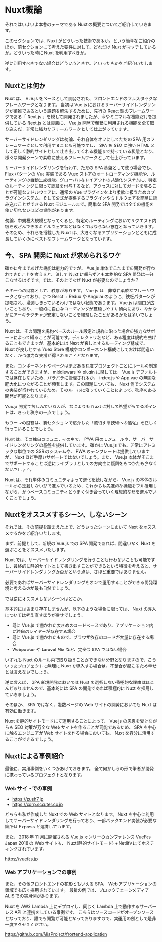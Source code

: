 # Nuxt概論

それではいよいよ本書のテーマである Nuxt の概要についてご紹介していきます。

このセクションでは、Nuxt がどういった技術であるか。という簡単なご紹介のほか、前セクションにて考えた要件に対して、どれだけ Nuxt がマッチしているか。どういった時に Nuxt を利用すべきか。

逆に利用すべきでない場合はどういうときか。といったものをご紹介いたします。

## Nuxtとは何か

Nuxt は、 Vue.js をベースとして開発された、フロントエンドのフルスタックなフレームワークとなります。
当初は Vue.js におけるサーバーサイドレンダリングが煩雑であるという課題を解決するために、先行の React 製のフレームワークである「 Next.js 」を模して開発されましたが、今やミニマルな機能だけを提供している Next.js とは裏腹に、 Vue.js 開発で頻繁に利用される機能を全て取り込んだ、非常に強力なフレームワークとして仕上がっています。

サーバーサイドレンダリングは勿論、それ自体をオフにしてただの SPA 用のフレームワークとして利用することも可能ですし、 SPA を SEO に強い HTML として正しく静的サイトとして吐き出してくれる機能まで持っている状態となり、様々な開発シーンで柔軟に使えるフレームワークとして仕上がっています。

サーバーサイドレンダリングを行わず、ただの SPA 基盤として使う場合でも、 Flux パターンの Vue 実装である Vuex ストアのオートローディング機能や、ルーティングの自動生成機能、グローバルなレイアウトの共通化システムに、特定のルーティングに限って認証を付与するなど、アクセスに対してガードを張ることが可能なミドルウェアに、通常の Vue プラグインをより柔軟に扱うためのプラグインシステム、そして公式が提供するプラグインやミドルウェアを簡単に読み込むことができる Nuxt モジュールまで。簡単な SPA 開発では全ての機能を使い切れないほどの機能があります。

勿論、中規模大規模となってくると、特定のルーティングにおいてリクエスト内容を改ざんできるミドルウェアなどはなくてはならない存在となっていきます。そのため、それらを搭載した Nuxt は、大きくなるアプリケーションとともに成長していくのにベストなフレームワークとなっています。

## 今、 SPA 開発に Nuxt が求められるワケ

確かに今まであげた機能は魅力的ですが、 Vue.js 単体でこれまでの開発が行われてきたことを考えると、決して Nuxt に頼らずとも本格的な SPA 開発は十分こなせるはずです。では、その上でなぜ Nuxt が必要なのでしょうか？

その一つの回答として、秩序があります。 Vue.js は、非常に柔軟なフレームワークとなっており、かつ React + Redux や Angular のように、鉄板パターンが提唱され、浸透しきっているわけではない状態であります。 Vue.js は間口が広いこともあり、一般的に自由なコーディングが蔓延しやすい傾向にあり、なかなかにアーキテクチャが安定しないことを経験したことがあるかたは多いでしょう。

Nuxt は、その問題を規約ベースのルール設定と規約に沿った場合の強力なサポートによって縛ることが可能です。ディレクトリ名など、ある程度は規約を曲げることもできますが、基本的には Nuxt が良しとするルーティング構成で、 Nuxt が良しとする Vuex Store 構成やコンポーネント構成にしておけば間違いなく、かつ強力な支援が得られることとなります。

また、コンポーネントやページはまだある程度プロジェクトごとにルールの制定することができますが、 middleware や plugin に関しては、 Vue.js デフォルトでは存在しないため、バラバラに管理されるか、 index.js や App.vue の無闇な肥大化につながることが頻発します。この問題についても、 Nuxt 側でシステムの実装が行われているため、そのルールに沿っていくことによって、秩序のある開発が可能となります。

Vue.js 開発で苦しんでいる人が、なによりも Nuxt に対して希望がもてるポイントは、きっと秩序の一点でしょう。

もう一つの回答は、前セクションで紹介した「流行する技術への追従」を正しく行っていることでしょう。

Nuxt は、その独自コミュニティの中で、 PWA 用のモジュールや、サーバーサイドレンダリングの基盤を提供しています。
確かに Vue.js でも、非常にアトミックな単位での SSR のシステムや、 PWA のテンプレートは提供していますが、 Nuxt ほど手厚いサポートではないでしょう。また、 Vue.js 本体がそこまでサポートすることは逆にライブラリとしての方向性に疑問をもつかたも少なくないでしょう。

Nuxt は、それ単体のコミュニティよって進化を続けながら、 Vue.js の本体のルールから逸脱しない形で進んでいるため、これからも先進的な機能をフル活用しながら、かつベースコミュニティとうまく付き合っていく理想的な形を進んでいくことでしょう。

## Nuxtをオススメするシーン、しないシーン

それでは、その前提を踏まえた上で、どういったシーンにおいて Nuxt をオススメするかをご紹介いたします。

まず、前提として、新規の Vue.js での SPA 開発であれば、間違いなく Nuxt を選ぶことをオススメいたします。

Nuxt では、サーバーサイドレンダリングを行うことも行わないことも可能ですし、最終的に静的サイトとして書き出すことができるという特徴を考えると、サーバーサイドレンダリングか否かという点は、さほど重要ではありません。

必要であればサーバーサイドレンダリングをオンで運用することができる開発環境と考えるのが最も自然でしょう。

では逆にオススメしないシーンはどこか。

基本的にはあまり存在しませんが、以下のような場合に限っては、 Nuxt の導入については考え直すほうが幸せでしょう。

- 既に Vue.js で書かれた大きめのコードベースであり、アプリケーション内に独自のレイヤーが存在する場合
- 既に Vue.js で書かれたもので、ブラウザ依存のコードが大量に存在する場合
- Webpacker や Laravel Mix など、完全な SPA ではない場合

いずれも Nuxt のルール内で取り扱うことができない分野となりますので、こういったプロジェクトに無理に Nuxt を導入する場合は、不整合が起こるため幸せとは言えないでしょう。

逆に言えば、 SPA 新規開発においては Nuxt を選択しない積極的な理由はほとんどありませんので、基本的には SPA の開発であれば積極的に Nuxt を採用していきましょう。

そのほか、 SPA ではなく、複数ページの Web サイトの開発においても Nuxt は有効に働きます。

Nuxt を静的サイトモードにて運用することによって、 Vue.js の恩恵を受けながらも SEO 対策が万全な Web サイトを作ることが可能であるため、 SPA を中心に触るエンジニアが Web サイトを作る場合においても、 Nuxt を存分に活用することができるでしょう。

## Nuxtによる事例紹介

最後に、実用事例をいくつかあげておきます。
全て何かしらの形で筆者が開発に携わっているプロジェクトとなります。

### Web サイトでの事例

- https://push7.jp
- https://corp.scouter.co.jp

 どちらも私が作成した Nuxt での Web サイトとなります。
 Nuxt を中心に利用してサーバーサイドレンダリングを行っており、一部バックエンド実装が必要な箇所は Express と連携しています。

また、 2018 年 11 月に開催される Vue.js オンリーのカンファレンス VueFes Japan 2018 の Web サイトも、 Nuxt(静的サイトモード) + Netlify にてホスティングされています。

https://vuefes.jp

### Web アプリケーションでの事例

また、その他フロントエンドの花形ともいえる SPA、 Web アプリケーションの領域でも広く採用されています。
最新の例では、ブロックチェーンメディア ALIS での実用例があります。

Nuxt を AWS Lambda 上にデプロイし、同じく Lambda 上で動作するサーバーレス API と連携をしている事例です。
こちらはソースコードがオープンソースとなっており、誰でも閲覧が可能となっておりますので、実運用の例として是非一度アクセスください。

https://github.com/AlisProject/frontend-application

